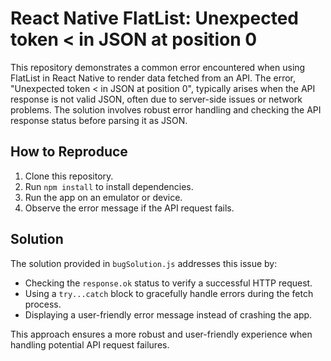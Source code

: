 # React Native FlatList: Unexpected token < in JSON at position 0

This repository demonstrates a common error encountered when using FlatList in React Native to render data fetched from an API. The error, "Unexpected token < in JSON at position 0", typically arises when the API response is not valid JSON, often due to server-side issues or network problems.  The solution involves robust error handling and checking the API response status before parsing it as JSON.

## How to Reproduce

1. Clone this repository.
2. Run `npm install` to install dependencies.
3. Run the app on an emulator or device.
4. Observe the error message if the API request fails.

## Solution

The solution provided in `bugSolution.js` addresses this issue by:

- Checking the `response.ok` status to verify a successful HTTP request.
- Using a `try...catch` block to gracefully handle errors during the fetch process.
- Displaying a user-friendly error message instead of crashing the app.

This approach ensures a more robust and user-friendly experience when handling potential API request failures.